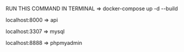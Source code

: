 RUN THIS COMMAND IN TERMINAL => docker-compose up -d --build

localhost:8000 => api

localhost:3307 => mysql

localhost:8888 => phpmyadmin
